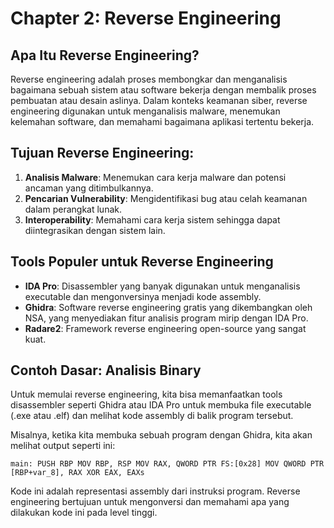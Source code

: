 # Chapter 2: Reverse Engineering

## Apa Itu Reverse Engineering?

Reverse engineering adalah proses membongkar dan menganalisis bagaimana sebuah sistem atau software bekerja dengan membalik proses pembuatan atau desain aslinya. Dalam konteks keamanan siber, reverse engineering digunakan untuk menganalisis malware, menemukan kelemahan software, dan memahami bagaimana aplikasi tertentu bekerja.

## Tujuan Reverse Engineering:
1. **Analisis Malware**: Menemukan cara kerja malware dan potensi ancaman yang ditimbulkannya.
2. **Pencarian Vulnerability**: Mengidentifikasi bug atau celah keamanan dalam perangkat lunak.
3. **Interoperability**: Memahami cara kerja sistem sehingga dapat diintegrasikan dengan sistem lain.

## Tools Populer untuk Reverse Engineering

- **IDA Pro**: Disassembler yang banyak digunakan untuk menganalisis executable dan mengonversinya menjadi kode assembly.
- **Ghidra**: Software reverse engineering gratis yang dikembangkan oleh NSA, yang menyediakan fitur analisis program mirip dengan IDA Pro.
- **Radare2**: Framework reverse engineering open-source yang sangat kuat.

## Contoh Dasar: Analisis Binary

Untuk memulai reverse engineering, kita bisa memanfaatkan tools disassembler seperti Ghidra atau IDA Pro untuk membuka file executable (.exe atau .elf) dan melihat kode assembly di balik program tersebut.

Misalnya, ketika kita membuka sebuah program dengan Ghidra, kita akan melihat output seperti ini:

```assembly
main: PUSH RBP MOV RBP, RSP MOV RAX, QWORD PTR FS:[0x28] MOV QWORD PTR [RBP+var_8], RAX XOR EAX, EAXs
```

Kode ini adalah representasi assembly dari instruksi program. Reverse engineering bertujuan untuk mengonversi dan memahami apa yang dilakukan kode ini pada level tinggi.